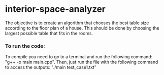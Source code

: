 # interior-space-analyzer
The objective is to create an algorithm that chooses the best table size according to the floor plan of a house. This should be done by choosing the largest possible table that fits in the rooms.

### To run the code:
To compile you need to go to a terminal and run the following command: "g++ -o main main.cpp". Then, just run the file with the following command to access the outputs: "./main test_case1.txt"
